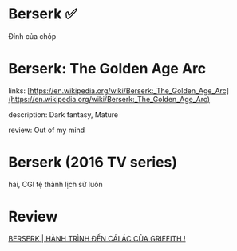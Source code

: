 # Berserk ✅

Đỉnh của chóp

# Berserk: The Golden Age Arc

links: [https://en.wikipedia.org/wiki/Berserk:_The_Golden_Age_Arc](https://en.wikipedia.org/wiki/Berserk:_The_Golden_Age_Arc)

description: Dark fantasy, Mature

review: Out of my mind

# Berserk (2016 TV series)

hài, CGI tệ thành lịch sử luôn

# Review

[BERSERK | HÀNH TRÌNH ĐẾN CÁI ÁC CỦA GRIFFITH !](https://youtu.be/sQVpZDPNEJ8?si=se0PkGd9kruTF5Vj)